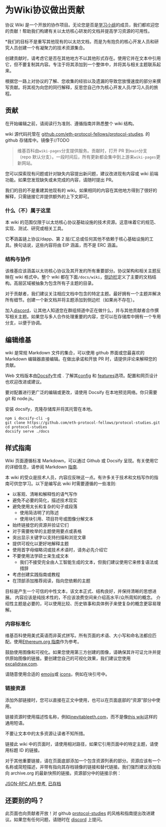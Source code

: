 # 为Wiki协议做出贡献

协议 Wiki 是一个开放的协作项目。无论您是否是[学习小组](study-group.md)的成员，我们都欢迎您的贡献！帮助我们构建有关以太坊核心研发的文档并提高学习资源的可用性。  

*我们的目标不是重写其他现有的以太坊文档，而是为有抱负的核心开发人员和研究人员创建一个有凝聚力的技术资源集合。

创建贡献时，请考虑它是否在其他地方不以其他形式存在。使用它并在文本中引用它，但不要复制其内容。专注于将其添加到一个整体中，并将其与相关主题联系起来。

根据您一路上对协议的了解、您收集的经验以及遗漏的导致您放慢速度的部分来撰写贡献。将其视为向您的同行解释，反思您自己作为核心开发人员/学习人员的旅程。

## 贡献

在开始编辑之前，请阅读行为准则、遵循指南并熟悉整个 wiki 结构。 

wiki 源代码托管在 [github.com/eth-protocol-fellows/protocol-studies](https://github.com/eth-protocol-fellows/protocol-studies). 的 github 存储库中。镜像于//TODO

> 维基百科由`wiki-pages`分支提供服务。贡献时，打开 PR 到`main`分支（repo 默认分支）。一段时间后，所有更新都会集中到上游来`wiki-pages`更新网站。

您可以探索现有问题或针对缺失内容提出新问题，建议改进现有内容或 wiki 前端功能。如果您发现缺失或未完成的内容，请随时提出 PR。 

我们的目的不是重建其他现有的 wiki。如果相同的内容在其他地方得到了很好的解释，只需链接它并提供额外的上下文即可。 

### 什么（不）属于这里

本 wiki 的范围仅限于以太坊核心协议基础设施的技术资源。这意味着它的规范、实现、测试、研究或相关工具。 

它**不**涵盖链上协议/dapp、第 2 层/汇总或任何其他不依赖于核心基础设施的工具。换句话说，这些内容将由 EIP 涵盖，而不是 ERC 涵盖。

### 结构与协作

该维基应该涵盖以太坊核心协议及其开发的所有重要部分。协议架构和相关主题反映在 wiki 格式中。整个 wiki 都在下面`/docs/wiki`，[侧边栏]((_sidebar.md))定义了主要的文档结构。高层区域被抽象为包含所有子主题的目录。 

对于贡献者，我们建议关注相应文档中包含的特定主题。最好拥有一个主题并解决所有细节。创建一个新文档并将主题添加到侧边栏（如果尚不存在）。

加入[discord](https://discord.gg/epfsg)，让其他人知道您在群组频道中正在做什么，并与其他贡献者合作撰写相关主题。如果您与多人合作处理重要的内容，您可以在存储库中拥有一个专用分支，以便于协调。 

## 编辑维基

wiki 是常规 Markdown 文件的集合，可以使用 github 界面或您最喜欢的 Markdown 编辑器直接编辑。在做出承诺和开放 PR 时，请提供评论来解释您的贡献。

Web 文档版本由[Docsify](https://docsify.js.org/)生成 . 了解其[config](https://docsify.js.org/#/configuration) 和 [features](https://docsify.js.org/#/plugins)选项。配置和网页设计也欢迎改进或建议。 

要对配置进行更广泛的编辑或更改，请使用 Docsify 在本地预览网络。你只需要 git 和 node.js。

安装 docsify，克隆存储库并将其托管在本地。

```
npm i docsify-cli -g
git clone https://github.com/eth-protocol-fellows/protocol-studies.git
cd protocol-studies
docsify serve ./docs
```

## 样式指南

Wiki 页面遵循标准 Markdown，可以通过 Github 或 Docsify 呈现。有关使用它的详细信息，请参阅 Markdown [指南](https://www.markdownguide.org/). 

本 wiki 的受众是技术人员，内容应反映这一点。有许多关于技术和文档写作的指南可供您学习。以下是编写此 wiki 时需要遵循的一些准则:

- 以客观、清晰和解释性的语气写作
- 避免不必要的简化，描述技术现实
- 避免使用太长和复杂的句子或段落
    - 使用简洁明了的陈述
    - 使用块引用、项目符号或图像分解文本
- 始终链接您的资源并验证它们
- 对于需要枚举的主题使用要点或表格
- 突出显示关键字以支持扫描和浏览文章
- 提供可视化以更好地解释主题
- 使用首字母缩略词或技术术语时，请务必先介绍它
- 不要使用法学硕士来生成文本
    - 我们不接受完全由人工智能生成的文本，但我们建议使用它来修复语法或措辞
- 考虑创建实践指南或教程
- 在顶部添加推荐阅读，指向您依赖的主题

目标是产生一个可信的中性文本，该文本正式、结构良好，并保持清晰的思想进展。
内容应该是纯技术性的，不应该浪费空间来介绍高水平/众所周知的概念。
介绍性主题是必要的，可以使用比较、历史轶事和具体例子来使复杂的概念更容易理解。

### 内容标准化

维基百科使用美式英语而非英式拼写。所有页面的术语、大小写和命名法都应匹配。使用[Ethereum.org 指南](https://ethereum.org/contributing/style-guide/content-standardization)作为参考。 

鼓励使用图像和可视化。如果您使用第三方创建的图像，请确保其许可证允许并提供原始图像的链接。要创建您自己的可视化效果，我们建议您使用 [excalidraw.com](https://github.com/excalidraw/excalidraw). 

请随意使用合适的 [emojis](https://docsify.js.org/#/emoji?id=emoji)或 [icons](https://icongr.am/fontawesome)，例如在块引号中。

### 链接资源

添加外部链接时，您可以直接在正文中使用，也可以在页面底部的“资源”部分中使用。

链接资源时使用描述性名称，例如[inevitableeth.com](https://inevitableeth.com/)，而不是像[this wiki](https://inevitableeth.com/)这样的通用短语。

不要让文本中的太多资源让读者不知所措。

链接此 wiki 中的页面时，请使用相对路径，如果它引用页面中的特定主题，请使用标题 ID 的链接。 

对于其他重要链接，请在页面底部添加一个包含资源列表的部分。资源应该有一个名称或简短描述，并带有指向其存档镜像的链接和替代链接。我们强烈建议添加指向 archive.org 的最新快照的链接。资源部分中的链接示例： 

[JSON-RPC API 参考](https://ethereum.org/en/developers/docs/apis/json-rpc), [已存档](https://web.archive.org/web/20240117035335/https://ethereum.org/en/developers/docs/apis/json-rpc)


## 还要别的吗？

此页面也向贡献者开放！对 github [protocol-studies](https://github.com/eth-protocol-fellows/protocol-studies) 的风格和指南提出改进建议。如果您有任何问题，请随时在 [discord](https://discord.gg/epfsg) 上提问。 
